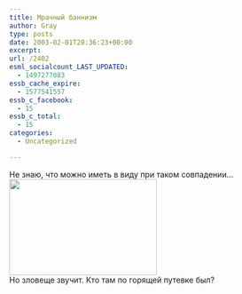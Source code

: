 ```yaml
---
title: Мрачный баннизм
author: Gray
type: posts
date: 2003-02-01T20:36:23+00:00
excerpt:
url: /2402
esml_socialcount_LAST_UPDATED:
  - 1497277083
essb_cache_expire:
  - 1577541557
essb_c_facebook:
  - 15
essb_c_total:
  - 15
categories:
  - Uncategorized

---
```








Не знаю, что можно иметь в&nbsp;виду при таком совпадении&hellip;  
<img src="https://i1.wp.com/www.searchengines.ru/blog/images/lentarushuttle.gif?resize=266%2C173" width="266" height="173" border="0" data-recalc-dims="1" />  
Но зловеще звучит. Кто там по горящей путевке был?
